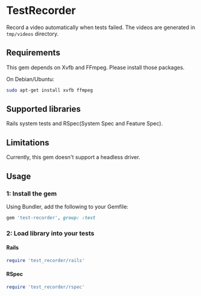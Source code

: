 # TestRecorder

Record a video automatically when tests failed. The videos are generated in `tmp/videos` directory.

## Requirements

This gem depends on Xvfb and FFmpeg. Please install those packages.

On Debian/Ubuntu:

```bash
sudo apt-get install xvfb ffmpeg
```

## Supported libraries

Rails system tests and RSpec(System Spec and Feature Spec).

## Limitations

Currently, this gem doesn't support a headless driver.

## Usage

### 1: Install the gem

Using Bundler, add the following to your Gemfile:

```ruby
gem 'test-recorder', group: :test
```

### 2: Load library into your tests

#### Rails

```ruby
require 'test_recorder/rails'
```

#### RSpec

```ruby
require 'test_recorder/rspec'
```

